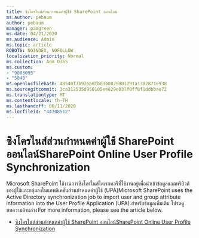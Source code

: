 ```yaml
---
title: ซิงโครไนส์ส่วนกําหนดค่าผู้ใช้ SharePoint ออนไลน์
ms.author: pebaum
author: pebaum
manager: pamgreen
ms.date: 04/21/2020
ms.audience: Admin
ms.topic: article
ROBOTS: NOINDEX, NOFOLLOW
localization_priority: Normal
ms.collection: Adm_O365
ms.custom:
- "9003095"
- "5848"
ms.openlocfilehash: 48540f7b97660fb03b0829d07291a1302871e938
ms.sourcegitcommit: 3ca312535d950105ee829e037f0ff8f1ddbbae72
ms.translationtype: MT
ms.contentlocale: th-TH
ms.lasthandoff: 06/11/2020
ms.locfileid: "44708512"
---
```

# <a name="sharepoint-online-user-profile-synchronization"></a><span data-ttu-id="b7290-102">ซิงโครไนส์ส่วนกําหนดค่าผู้ใช้ SharePoint ออนไลน์</span><span class="sxs-lookup"><span data-stu-id="b7290-102">SharePoint Online User Profile Synchronization</span></span>

<span data-ttu-id="b7290-103">Microsoft SharePoint ใช้งานการซิงโครไนส์ไดเรกทอรีที่ใช้งานอยู่เพื่อนําเข้าข้อมูลแอตทริบิวต์ของผู้ใช้และกลุ่มลงในแอพลิเคชันส่วนกําหนดค่าผู้ใช้ (UPA)</span><span class="sxs-lookup"><span data-stu-id="b7290-103">Microsoft SharePoint uses the Active Directory synchronization job to import user and group attribute information into the User Profile Application (UPA).</span></span><span data-ttu-id="b7290-104">สําหรับข้อมูลเพิ่มเติม โปรดดูบทความด้านล่าง</span><span class="sxs-lookup"><span data-stu-id="b7290-104"> For more information, please see the article below.</span></span>

- [<span data-ttu-id="b7290-105">ซิงโครไนส์ส่วนกําหนดค่าผู้ใช้ SharePoint ออนไลน์</span><span class="sxs-lookup"><span data-stu-id="b7290-105">SharePoint Online User Profile Synchronization</span></span>](https://docs.microsoft.com/sharepoint/user-profile-sync)
